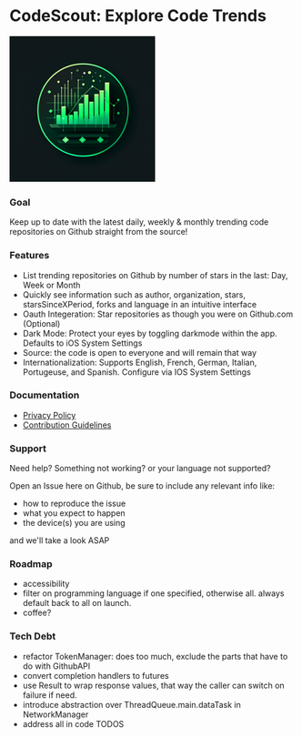 # CodeScout: Explore Code Trends 

![App icon](./TrendingRepos/Assets.xcassets/AppIcon.appiconset/icon-256.png)

### Goal 

Keep up to date with the latest daily, weekly & monthly trending code repositories on Github straight from the source!

### Features
 
- List trending repositories on Github by number of stars in the last: Day, Week or Month
- Quickly see information such as author, organization, stars, starsSinceXPeriod, forks and language in an intuitive interface
- Oauth Integeration: Star repositories as though you were on Github.com (Optional)
- Dark Mode: Protect your eyes by toggling darkmode within the app. Defaults to iOS System Settings
- Source: the code is open to everyone and will remain that way
- Internationalization: Supports English, French, German, Italian, Portugeuse, and Spanish. Configure via IOS System Settings

### Documentation

- [Privacy Policy](./PRIVACY.md)
- [Contribution Guidelines](./CONTRIBUTING.md)

### Support

Need help? Something not working? or your language not supported? 

Open an Issue here on Github, be sure to include any relevant info like:

- how to reproduce the issue
- what you expect to happen
- the device(s) you are using

and we'll take a look ASAP

### Roadmap

- accessibility
- filter on programming language if one specified, otherwise all. always default back to all on launch.
- coffee?

### Tech Debt

- refactor TokenManager: does too much, exclude the parts that have to do with GithubAPI
- convert completion handlers to futures
- use Result to wrap response values, that way the caller can switch on failure if need.
- introduce abstraction over ThreadQueue.main.dataTask in NetworkManager
- address all in code TODOS